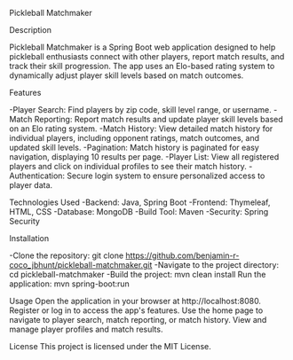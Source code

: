 Pickleball Matchmaker


Description

Pickleball Matchmaker is a Spring Boot web application designed to help pickleball enthusiasts connect with other players, report match results, and track their skill progression. The app uses an Elo-based rating system to dynamically adjust player skill levels based on match outcomes.  

Features

-Player Search: Find players by zip code, skill level range, or username.
-Match Reporting: Report match results and update player skill levels based on an Elo rating system.
-Match History: View detailed match history for individual players, including opponent ratings, match outcomes, and updated skill levels.
-Pagination: Match history is paginated for easy navigation, displaying 10 results per page.
-Player List: View all registered players and click on individual profiles to see their match history.
-Authentication: Secure login system to ensure personalized access to player data.

Technologies Used
-Backend: Java, Spring Boot
-Frontend: Thymeleaf, HTML, CSS
-Database: MongoDB
-Build Tool: Maven
-Security: Spring Security

Installation

-Clone the repository:
git clone https://github.com/benjamin-r-coco_jbhunt/pickleball-matchmaker.git
-Navigate to the project directory:
cd pickleball-matchmaker
-Build the project:
mvn clean install
Run the application:
mvn spring-boot:run

Usage
Open the application in your browser at http://localhost:8080.
Register or log in to access the app's features.
Use the home page to navigate to player search, match reporting, or match history.
View and manage player profiles and match results.

License
This project is licensed under the MIT License.
